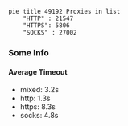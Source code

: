 
```mermaid
pie title 49192 Proxies in list
    "HTTP" : 21547
    "HTTPS": 5806
    "SOCKS" : 27002
```

### Some Info
#### Average Timeout

- mixed: 3.2s
- http: 1.3s
- https: 8.3s
- socks: 4.8s